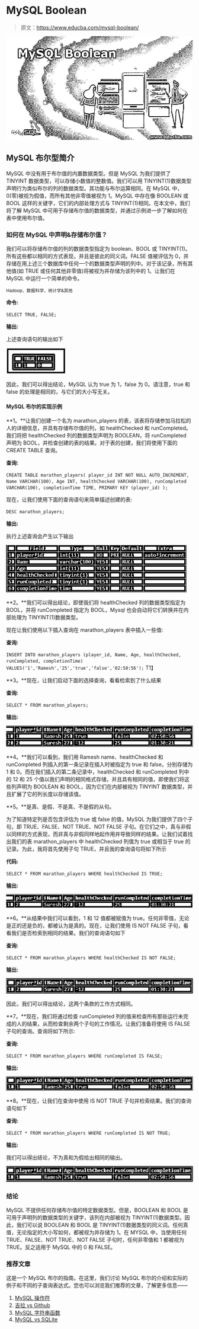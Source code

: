 # MySQL Boolean

> 原文：<https://www.educba.com/mysql-boolean/>

![MySQL Boolean](img/76ed4c3c4eafbb52a9be192d9f9fa0ae.png)



## MySQL 布尔型简介

MySQL 中没有用于布尔值的内置数据类型。但是 MySQL 为我们提供了 TINYINT 数据类型，可以存储小数值的整数值。我们可以用 TINYINT(1)数据类型声明行为类似布尔的列的数据类型。其功能与布尔运算相同。在 MySQL 中，0(零)被视为假值，而所有其他非零值被视为 1。MySQL 中存在像 BOOLEAN 或 BOOL 这样的关键字，它们的内部处理方式与 TINYINT(1)相同。在本文中，我们将了解 MySQL 中可用于存储布尔值的数据类型，并通过示例进一步了解如何在表中使用布尔值。

### 如何在 MySQL 中声明&存储布尔值？

我们可以将存储布尔值的列的数据类型指定为 boolean、BOOL 或 TINYINT(1)。所有这些都以相同的方式表现，并且是彼此的同义词。FALSE 值被评估为 0，并存储在用上述三个数据库中任何一个的数据类型声明的列中。对于该记录，所有其他值(如 TRUE 或任何其他非零值)将被视为并存储为该列中的 1。让我们在 MySQL 中运行一个简单的命令。

<small>Hadoop、数据科学、统计学&其他</small>

**命令:**

`SELECT TRUE, FALSE;`

**输出:**

上述查询语句的输出如下

![MySQL boolean Example 1](img/88945a5bc118ef9096deba033c4db864.png)



因此，我们可以得出结论，MySQL 认为 true 为 1，false 为 0。请注意，true 和 false 的处理是相同的，与它们的大小写无关。

#### MySQL 布尔的实现示例

**1。**让我们创建一个名为 marathon_players 的表，该表将存储参加马拉松的人的详细信息，并具有存储布尔值的列，如 healthChecked 和 runCompleted。我们将把 healthChecked 列的数据类型声明为 BOOLEAN，将 runCompleted 声明为 BOOL，并检查创建的表的结果。对于表的创建，我们将使用下面的 CREATE TABLE 查询。

**查询:**

`CREATE TABLE marathon_players(
player_id INT NOT NULL AUTO_INCREMENT,
Name VARCHAR(100),
Age INT,
healthChecked VARCHAR(100),
runCompleted VARCHAR(100),
completionTime TIME,
PRIMARY KEY (player_id)
);`

现在，让我们使用下面的查询语句来简单描述创建的表:

`DESC marathon_players;`

**输出:**

执行上述查询会产生以下输出

![Student Details Example 2](img/2e591f7dc4ebe7e75b60d8e70ebb8f47.png "Student Details Example 2")



**2。**我们可以得出结论，即使我们将 healthChecked 列的数据类型指定为 BOOL，并将 runCompleted 指定为 BOOL，Mysql 也会自动将它们转换并在内部处理为 TINYINT(1)数据类型。

现在让我们使用以下插入查询在 marathon_players 表中插入一些值:

**查询:**

`INSERT INTO marathon_players (player_id, Name, Age, healthChecked, runCompleted, completionTime) VALUES('1','Ramesh','25','true','false','02:50:56');`
T1】

**3。**现在，让我们启动下面的选择查询，看看检索到了什么结果

**查询:**

`SELECT * FROM marathon_players;`

**输出:**

![MySQL boolean Example 3](img/7243e74cf2bbbbab88aa1285abba1372.png "MySQL boolean Example 3")



**4。**我们可以看到，我们用 Ramesh name、healthChecked 和 runCompleted 列插入的第一条记录在插入时被指定为 true 和 false，分别存储为 1 和 0。而在我们插入的第二条记录中，healthChecked 和 runCompleted 列中的 12 和 25 个值以我们声明的相同格式存储，并且具有相同的值，即使我们将这些列声明为 BOOLEAN 和 BOOL，因为它们在内部被视为 TINYINT 数据类型，并且扩展了它的列长度以存储该值。

**5。**是真、是假、不是真、不是假的从句。

为了知道特定列是否包含评估为 true 或 false 的值，MySQL 为我们提供了四个子句，即 TRUE、FALSE、NOT TRUE、NOT FALSE 子句。在它们之中，真与非假以同样的方式表现，而非真与非假同样地起作用并导致同样的结果。让我们试着找出我们的表 marathon_players 中 healthChecked 列值为 true 或相当于 true 的记录。为此，我将首先使用子句 TRUE，并且我的查询语句将如下所示

**代码:**

`SELECT * FROM marathon_players WHERE healthChecked IS TRUE;`

**输出:**

![MySQL boolean Example 4](img/f2e0eb78bc5452fcf0359cf49a69df56.png "MySQL boolean Example 4")



**6。**从结果中我们可以看到，1 和 12 值都被赋值为 true。任何非零值，无论是正的还是负的，都被认为是真的。现在，让我们使用 IS NOT FALSE 子句，看看我们是否检索到相同的结果。我们的查询语句如下

**查询:**

`SELECT * FROM marathon_players WHERE healthChecked IS NOT FALSE;`

**输出:**

![MySQL boolean Example 5](img/8094054664fe30accee4949ae43117f2.png)



因此，我们可以得出结论，这两个条款的工作方式相同。

**7。**现在，我们将通过检查 runCompleted 列的值来检查所有那些运行未完成的人的结果，从而检查剩余两个子句的工作情况。让我们准备将使用 IS FALSE 子句的查询。查询将如下所示:

**查询:**

`SELECT * FROM marathon_players WHERE runCompleted IS FALSE;`

**输出:**

![IS TRUE clause Example 6](img/61141058d5d6eadbdca290b345c3c1c4.png)



**8。**现在，让我们在查询中使用 IS NOT TRUE 子句并检索结果。我们的查询语句如下

**查询:**

`SELECT * FROM marathon_players WHERE runCompleted IS NOT TRUE;`

**输出:**

我们可以得出结论，不为真和为假给出相同的输出。

![IS NOT TRUE clause Example 8](img/385a5e88ead5426fa8aa5ea537c6df63.png)



### 结论

MySQL 不提供任何存储布尔值的特定数据类型。但是，BOOLEAN 和 BOOL 是可用于声明列的数据类型的关键字，该列在内部被视为 TINYINT(1)数据类型。因此，我们可以说 BOOLEAN 和 BOOL 是 TINYINT(1)数据类型的同义词。任何真值，无论指定的大小写如何，都被视为并存储为 1。在 MYSQL 中，当使用任何 TRUE、FALSE、NOT TRUE、NOT FALSE 子句时，任何非零值和 1 都被视为 TRUE。反之适用于 MySQL 中的 0 和 FALSE。

### 推荐文章

这是一个 MySQL 布尔的指南。在这里，我们讨论 MySQL 布尔的介绍和实际的例子和不同的子查询表达式。您也可以浏览我们推荐的文章，了解更多信息——

1.  [MySQL 操作符](https://www.educba.com/mysql-operators/)
2.  [吉拉 vs Github](https://www.educba.com/jira-vs-github/)
3.  [MySQL 字符串函数](https://www.educba.com/mysql-string-functions/)
4.  [MySQL vs SQLite](https://www.educba.com/mysql-vs-sqlite/)





